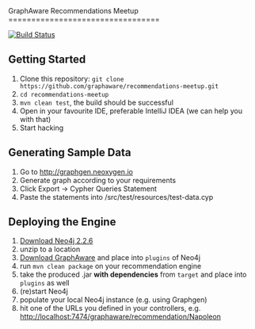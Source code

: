 <a name="top"/>
GraphAware Recommendations Meetup
=================================

[![Build Status](https://travis-ci.org/graphaware/recommendations-meetup.png)](https://travis-ci.org/graphaware/recommendations-meetup)

Getting Started
---------------

1. Clone this repository: `git clone https://github.com/graphaware/recommendations-meetup.git`
2. `cd recommendations-meetup`
3. `mvn clean test`, the build should be successful
4. Open in your favourite IDE, preferable IntelliJ IDEA (we can help you with that)
5. Start hacking

Generating Sample Data
----------------------

1. Go to http://graphgen.neoxygen.io
2. Generate graph according to your requirements
3. Click Export -> Cypher Queries Statement
4. Paste the statements into /src/test/resources/test-data.cyp

Deploying the Engine
--------------------

1. [Download Neo4j 2.2.6](http://neo4j.com/download-thanks/?edition=community&release=2.2.6&flavour=unix)
2. unzip to a location
3. [Download GraphAware](http://graphaware.com/downloads/graphaware-server-community-all-2.2.6.35.jar) and place into `plugins` of Neo4j
4. run `mvn clean package` on your recommendation engine
5. take the produced .jar **with dependencies** from `target` and place into `plugins` as well
6. (re)start Neo4j
7. populate your local Neo4j instance (e.g. using Graphgen)
8. hit one of the URLs you defined in your controllers, e.g. [http://localhost:7474/graphaware/recommendation/Napoleon](http://localhost:7474/graphaware/recommendation/Napoleon)
